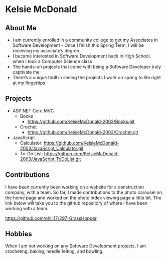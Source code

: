 # Kelsie McDonald

## About Me
 * I am currently enrolled in a community college to get my Associates in Software Development
       - Once I finish this Spring Term, I will be receiving my associate’s degree.
 * I became interested in Software Development back in High School, when I took a Computer Science class
 * The hands-on projects that come with being a Software Developer truly captivate me
 * There’s a unique thrill in seeing the projects I work on spring to life right at my fingertips

## Projects
 * ASP.NET Core MVC
    - Books
        * https://github.com/KelsieMcDonald-2003/Books.git
    - Crochet
        * https://github.com/KelsieMcDonald-2003/Crochet.git
 * JavaScript
    - Calculator: https://github.com/KelsieMcDonald-2003/JavaScript_Calculator.git
    - To-Do List: https://github.com/KelsieMcDonald-2003/JavaScript_ToDoList.git

## Contributions
I have been currently been working on a website for a construction company, with a team. So far, I made contributions to the photo carousel 
on the home page and worked on the photo index viewing page a little bit. The link below will take you to the github repository of where I 
have been working with a team.

https://github.com/ohill17/297-GrassHopper

## Hobbies
When I am not working on any Software Development projects, I am crocheting, baking, needle felting, and bowling.
<!--
**KelsieMcDonald-2003/KelsieMcDonald-2003** is a ✨ _special_ ✨ repository because its `README.md` (this file) appears on your GitHub profile.

Here are some ideas to get you started:

- 🔭 I’m currently working on ...
- 🌱 I’m currently learning ...
- 👯 I’m looking to collaborate on ...
- 🤔 I’m looking for help with ...
- 💬 Ask me about ...
- 📫 How to reach me: ...
- 😄 Pronouns: ...
- ⚡ Fun fact: ...
-->
